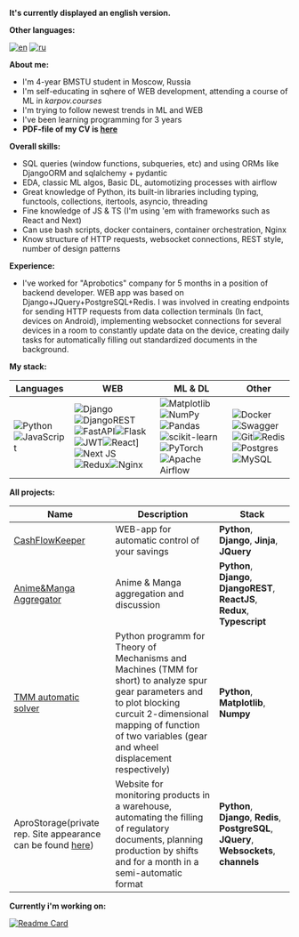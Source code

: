 **It's currently displayed an english version.**

**Other languages:**

[![en](https://img.shields.io/badge/lang-en-red.svg)](https://github.com/greatwormhole/greatwormhole/blob/main/README-EN.md)
[![ru](https://img.shields.io/badge/lang-ru-blue.svg)](https://github.com/greatwormhole/greatwormhole/blob/main/README.md)

**About me:**

- I'm 4-year BMSTU student in Moscow, Russia
- I'm self-educating in sqhere of WEB development, attending a course of ML in _karpov.courses_
- I'm trying to follow newest trends in ML and WEB
- I've been learning programming for 3 years
- **PDF-file of my CV is [here](https://github.com/greatwormhole/greatwormhole/blob/main/CV.pdf)**

**Overall skills:**

- SQL queries (window functions, subqueries, etc) and using ORMs like DjangoORM and sqlalchemy + pydantic
- EDA, classic ML algos, Basic DL, automotizing processes with airflow
- Great knowledge of Python, its built-in libraries including typing, functools, collections, itertools, asyncio, threading
- Fine knowledge of JS & TS (I'm using 'em with frameworks such as React and Next)
- Can use bash scripts, docker containers, container orchestration, Nginx
- Know structure of HTTP requests, websocket connections, REST style, number of design patterns

**Experience:**

- I've worked for "Aprobotics" company for 5 months in a position of backend developer. WEB app was based on Django+JQuery+PostgreSQL+Redis. I was involved in creating endpoints for sending HTTP requests from data collection terminals (In fact, devices on Android), implementing websocket connections for several devices in a room to constantly update data on the device, creating daily tasks for automatically filling out standardized documents in the background.

**My stack:**

|Languages| WEB| ML & DL| Other|
|---------------------|----------------------|------------------|----------------------|
|![Python](https://img.shields.io/badge/python-3670A0?style=for-the-badge&logo=python&logoColor=ffdd54)![JavaScript](https://img.shields.io/badge/javascript-%23323330.svg?style=for-the-badge&logo=javascript&logoColor=%23F7DF1E)| ![Django](https://img.shields.io/badge/django-%23092E20.svg?style=for-the-badge&logo=django&logoColor=white)![DjangoREST](https://img.shields.io/badge/DJANGO-REST-ff1709?style=for-the-badge&logo=django&logoColor=white&color=ff1709&labelColor=gray)![FastAPI](https://img.shields.io/badge/FastAPI-005571?style=for-the-badge&logo=fastapi)![Flask](https://img.shields.io/badge/flask-%23000.svg?style=for-the-badge&logo=flask&logoColor=white)![JWT](https://img.shields.io/badge/JWT-black?style=for-the-badge&logo=JSON%20web%20tokens)![React](https://img.shields.io/badge/react-%2320232a.svg?style=for-the-badge&logo=react&logoColor=%2361DAFB)]![Next JS](https://img.shields.io/badge/Next-black?style=for-the-badge&logo=next.js&logoColor=white)![Redux](https://img.shields.io/badge/redux-%23593d88.svg?style=for-the-badge&logo=redux&logoColor=white)![Nginx](https://img.shields.io/badge/nginx-%23009639.svg?style=for-the-badge&logo=nginx&logoColor=white)|![Matplotlib](https://img.shields.io/badge/Matplotlib-%23ffffff.svg?style=for-the-badge&logo=Matplotlib&logoColor=black)![NumPy](https://img.shields.io/badge/numpy-%23013243.svg?style=for-the-badge&logo=numpy&logoColor=white)![Pandas](https://img.shields.io/badge/pandas-%23150458.svg?style=for-the-badge&logo=pandas&logoColor=white)![scikit-learn](https://img.shields.io/badge/scikit--learn-%23F7931E.svg?style=for-the-badge&logo=scikit-learn&logoColor=white)![PyTorch](https://img.shields.io/badge/PyTorch-%23EE4C2C.svg?style=for-the-badge&logo=PyTorch&logoColor=white)![Apache Airflow](https://img.shields.io/badge/Apache%20Airflow-017CEE?style=for-the-badge&logo=Apache%20Airflow&logoColor=white)|![Docker](https://img.shields.io/badge/docker-%230db7ed.svg?style=for-the-badge&logo=docker&logoColor=white)![Swagger](https://img.shields.io/badge/-Swagger-%23Clojure?style=for-the-badge&logo=swagger&logoColor=white)![Git](https://img.shields.io/badge/git-%23F05033.svg?style=for-the-badge&logo=git&logoColor=white)![Redis](https://img.shields.io/badge/redis-%23DD0031.svg?style=for-the-badge&logo=redis&logoColor=white)![Postgres](https://img.shields.io/badge/postgres-%23316192.svg?style=for-the-badge&logo=postgresql&logoColor=white)![MySQL](https://img.shields.io/badge/mysql-%2300f.svg?style=for-the-badge&logo=mysql&logoColor=white)|

**All projects:**

|Name| Description| Stack|
|----------------|-----------------|-----|
|[CashFlowKeeper](https://github.com/greatwormhole/cashflowkeeper)|WEB-app for automatic control of your savings|**Python**, **Django**, **Jinja**, **JQuery**|
|[Anime&Manga Aggregator](https://github.com/greatwormhole/AnimeSite)|Anime & Manga aggregation and discussion|**Python**, **Django**, **DjangoREST**, **ReactJS**, **Redux**, **Typescript**|
|[TMM automatic solver](https://github.com/greatwormhole/TMM)|Python programm for Theory of Mechanisms and Machines (TMM for short) to analyze spur gear parameters and to plot blocking curcuit 2-dimensional mapping of function of two variables (gear and wheel displacement respectively)|**Python**, **Matplotlib**, **Numpy**|
|AproStorage(private rep. Site appearance can be found [here](https://github.com/greatwormhole/greatwormhole/blob/main/AproStorage))|Website for monitoring products in a warehouse, automating the filling of regulatory documents, planning production by shifts and for a month in a semi-automatic format|**Python**, **Django**, **Redis**, **PostgreSQL**, **JQuery**, **Websockets**, **channels**|

**Currently i'm working on:**

[![Readme Card](https://github-readme-stats.vercel.app/api/pin/?username=greatwormhole&repo=AnimeSite)](https://github.com/greatwormhole/AnimeSite)